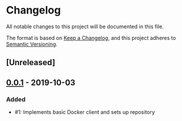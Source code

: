 # Changelog
All notable changes to this project will be documented in this file.

The format is based on [Keep a Changelog](https://keepachangelog.com/en/1.0.0/),
and this project adheres to [Semantic Versioning](https://semver.org/spec/v2.0.0.html).

## [Unreleased]

## [0.0.1] - 2019-10-03
### Added
- #1: Implements basic Docker client and sets up repository

[0.0.1]: https://github.com/erkrnt/healthcheck/releases/tag/0.0.1
